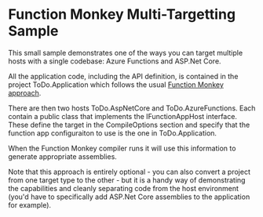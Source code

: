 # Function Monkey Multi-Targetting Sample

This small sample demonstrates one of the ways you can target multiple hosts with a single codebase: Azure Functions and ASP.Net Core.

All the application code, including the API definition, is contained in the project ToDo.Application which follows the usual [Function Monkey approach](https://functionmonkey.azurefromthetrenches.com).

There are then two hosts ToDo.AspNetCore and ToDo.AzureFunctions. Each contain a public class that implements the IFunctionAppHost interface. These define the target in the CompileOptions section and specify that the function app configuraiton to use is the one in ToDo.Application.

When the Function Monkey compiler runs it will use this information to generate appropriate assemblies.

Note that this approach is entirely optional - you can also convert a project from one target type to the other - but it is a handy way of demonstrating the capabilities and cleanly separating code from the host environment (you'd have to specifically add ASP.Net Core assemblies to the application for example).